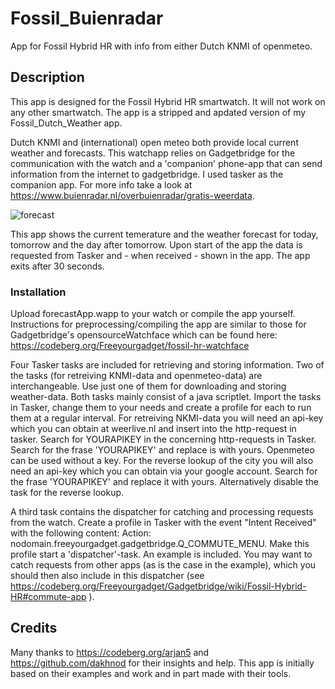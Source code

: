 # Fossil_Buienradar
App for Fossil Hybrid HR with info from either Dutch KNMI of openmeteo.

## Description
This app is designed for the Fossil Hybrid HR smartwatch. It will not work on any other smartwatch. The app is a stripped and apdated version of my Fossil_Dutch_Weather app.

Dutch KNMI and (international) open meteo both provide local current weather and forecasts. This watchapp relies on Gadgetbridge for the communication with the watch and a 'companion' phone-app that can send information from the internet to gadgetbridge. I used tasker as the companion app. For more info take a look at https://www.buienradar.nl/overbuienradar/gratis-weerdata.

![forecast](https://github.com/gjkrediet/Fossil_Weather_Forecast/assets/20277013/c42e0898-35a8-470e-b495-672075374d79)

This app shows the current temerature and the weather forecast for today, tomorrow and the day after tomorrow. Upon start of the app the data is requested from Tasker and - when received - shown in the app. The app exits after 30 seconds.

### Installation
Upload forecastApp.wapp to your watch or compile the app yourself. Instructions for preprocessing/compiling the app are similar to those for Gadgetbridge's opensourceWatchface which can be found here: https://codeberg.org/Freeyourgadget/fossil-hr-watchface

Four Tasker tasks are included for retrieving and storing information. Two of the tasks (for retreiving KNMI-data and openmeteo-data) are interchangeable. Use just one of them for downloading and storing weather-data. Both tasks mainly consist of a java scriptlet.
Import the tasks in Tasker, change them to your needs and create a profile for each to run them at a regular interval. For retreiving NKMI-data you will need an api-key which you can obtain at weerlive.nl and insert into the http-request in tasker. Search for YOURAPIKEY in the concerning http-requests in Tasker. Search for the frase 'YOURAPIKEY' and replace is with yours. Openmeteo can be used without a key.
For the reverse lookup of the city you will also need an api-key which you can obtain via your google account. Search for the frase 'YOURAPIKEY' and replace it with yours. Alternatively disable the task for the reverse lookup.

A third task contains the dispatcher for catching and processing requests from the watch. Create a profile in Tasker with the event "Intent Received" with the following content: Action: nodomain.freeyourgadget.gadgetbridge.Q_COMMUTE_MENU. Make this profile start a 'dispatcher'-task. An example is included. You may want to catch requests from other apps (as is the case in the example), which you should then also include in this dispatcher (see https://codeberg.org/Freeyourgadget/Gadgetbridge/wiki/Fossil-Hybrid-HR#commute-app ).

## Credits
Many thanks to https://codeberg.org/arjan5 and https://github.com/dakhnod for their insights and help. This app is initially based on their examples and work and in part made with their tools.
